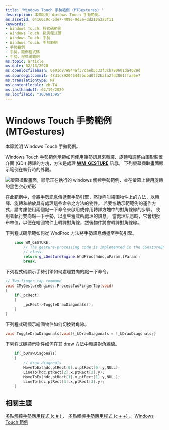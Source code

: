 ```yaml
---
title: 'Windows Touch 手勢範例 (MTGestures) '
description: 本節說明 Windows Touch 手勢範例。
ms.assetid: 04166c9c-5de7-409e-9d5e-dd210a3a3f11
keywords:
- Windows Touch，程式碼範例
- Windows Touch，範例程式碼
- Windows Touch，手勢
- Windows Touch、手勢範例
- 手勢範例
- 手勢，範例程式碼
- 手勢，程式碼範例
ms.topic: article
ms.date: 02/18/2020
ms.openlocfilehash: 0e01d97e844af37caeb5c33f3cb780601da4629d
ms.sourcegitcommit: 48d1c892045445bcbd0f22bafa2fd3861ffaa6e7
ms.translationtype: MT
ms.contentlocale: zh-TW
ms.lasthandoff: 02/19/2020
ms.locfileid: "103681395"
---
```

# <a name="windows-touch-gesture-sample-mtgestures"></a>Windows Touch 手勢範例 (MTGestures) 

本節說明 Windows Touch 手勢範例。

Windows Touch 手勢範例示範如何使用筆勢訊息來轉譯、旋轉和調整由圖形裝置介面 (GDI) 轉譯的方塊，方法是處理 [**WM_GESTURE**](wm-gesture.md) 訊息。 下列螢幕擷取畫面顯示範例在執行時的外觀。

![螢幕擷取畫面，顯示正在執行的 windows 觸控手勢範例，並在螢幕上使用旋轉的黑色空心矩形](images/mtgestures.png)

在此範例中，會將手勢訊息傳遞至手勢引擎，然後呼叫繪圖物件上的方法，以轉譯、旋轉和縮放具有處理這些命令之方法的物件。 若要協助示範範例的運作方式，請考慮使用兩個點一下命令來啟用或停用轉譯方塊中的對角線線的步驟。 使用者執行雙向點一下手勢，以產生程式所處理的訊息。 當處理訊息時，它會切換布林值，以便在繪圖物件上轉譯對角線，然後物件將會轉譯對角線線。

下列程式碼示範如何從 WndProc 方法將手勢訊息傳遞至手勢引擎。

```C++
    case WM_GESTURE:
        // The gesture-processing code is implemented in the CGestureEngine
        // class.
        return g_cGestureEngine.WndProc(hWnd,wParam,lParam);
        break;
```

下列程式碼顯示手勢引擎如何處理雙向的點一下命令。

```C++
// Two-finger tap command
void CMyGestureEngine::ProcessTwoFingerTap(void)
{
    if(_pcRect)
    {
        _pcRect->ToggleDrawDiagonals();
    }
}
```

下列程式碼顯示繪圖物件如何切換對角線。

```C++
void ToggleDrawDiagonals(void){_bDrawDiagonals = !_bDrawDiagonals;}
```

下列程式碼顯示物件如何在其 draw 方法中轉譯對角線線。

```C++
    if(_bDrawDiagonals)
    {
        // draw diagonals
        MoveToEx(hdc,ptRect[0].x,ptRect[0].y,NULL);
        LineTo(hdc,ptRect[2].x,ptRect[2].y);
        MoveToEx(hdc,ptRect[1].x,ptRect[1].y,NULL);
        LineTo(hdc,ptRect[3].x,ptRect[3].y);
    }
```

## <a name="related-topics"></a>相關主題

[多點觸控手勢應用程式 (c # ) ](https://github.com/microsoft/Windows-classic-samples/tree/master/Samples/Win7Samples/Touch/MTGestures/CS)、 [多點觸控手勢應用程式 (c + +) ](https://github.com/microsoft/Windows-classic-samples/tree/master/Samples/Win7Samples/Touch/MTGestures/cpp)、 [Windows Touch 範例](windows-touch-samples.md)
